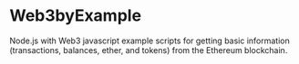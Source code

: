 # Web3byExample
Node.js with Web3 javascript example scripts for getting basic information (transactions, balances, ether, and tokens) from the Ethereum blockchain.

